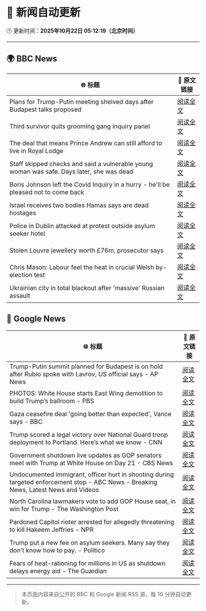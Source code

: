 # 🧠 新闻自动更新

🕒 更新时间：**2025年10月22日 05:12:19（北京时间）**

---

## 🌍 BBC News

| 🌐 标题 | 🔗 原文链接 |
|--------|-------------|
| Plans for Trump-Putin meeting shelved days after Budapest talks proposed | [阅读全文](https://www.bbc.com/news/articles/c4gjp73gp41o?at_medium=RSS&at_campaign=rss) |
| Third survivor quits grooming gang inquiry panel | [阅读全文](https://www.bbc.com/news/articles/cwykd173l3vo?at_medium=RSS&at_campaign=rss) |
| The deal that means Prince Andrew can still afford to live in Royal Lodge | [阅读全文](https://www.bbc.com/news/articles/cgmx1gxv1e7o?at_medium=RSS&at_campaign=rss) |
| Staff skipped checks and said a vulnerable young woman was safe. Days later, she was dead | [阅读全文](https://www.bbc.com/news/articles/cz91e1e23wzo?at_medium=RSS&at_campaign=rss) |
| Boris Johnson left the Covid Inquiry in a hurry - he'll be pleased not to come back | [阅读全文](https://www.bbc.com/news/articles/cj6nennz0nyo?at_medium=RSS&at_campaign=rss) |
| Israel receives two bodies Hamas says are dead hostages | [阅读全文](https://www.bbc.com/news/articles/cd675jygwp1o?at_medium=RSS&at_campaign=rss) |
| Police in Dublin attacked at protest outside asylum seeker hotel | [阅读全文](https://www.bbc.com/news/articles/c629zg8v8jpo?at_medium=RSS&at_campaign=rss) |
| Stolen Louvre jewellery worth £76m, prosecutor says | [阅读全文](https://www.bbc.com/news/articles/cj9722wlmj7o?at_medium=RSS&at_campaign=rss) |
| Chris Mason: Labour feel the heat in crucial Welsh by-election test | [阅读全文](https://www.bbc.com/news/articles/cy4pv88717po?at_medium=RSS&at_campaign=rss) |
| Ukrainian city in total blackout after 'massive' Russian assault | [阅读全文](https://www.bbc.com/news/articles/cn8vrxjdd5go?at_medium=RSS&at_campaign=rss) |

## 📰 Google News

| 🌐 标题 | 🔗 原文链接 |
|--------|-------------|
| Trump-Putin summit planned for Budapest is on hold after Rubio spoke with Lavrov, US official says - AP News | [阅读全文](https://news.google.com/rss/articles/CBMilAFBVV95cUxQaGpNcTVNSjJYcm1sLWVQc2ZpTDNoWHE2TXRuX1VqNUhyS2dBTk1odU9FY1hZa0lNUnJxcjZJMkNHbVFDZkxkMklhN3BOZkhuZDRIV1Jud3FzYnZYTndhVzNKTkJGNV9MS0wyMHRmXzYtNE5qOGpRdnpYQjg2OW9GX3RXQVdCNjVUX1BKLUJYN1NPWDhR?oc=5) |
| PHOTOS: White House starts East Wing demolition to build Trump’s ballroom - PBS | [阅读全文](https://news.google.com/rss/articles/CBMirgFBVV95cUxOTEZPZjZEVWZ1ejYwdXNybUhwQ3BkalNmc1NmdExZY05ZSk44REw5X05feFoyUEFlVHhWZ05KY3d3SGNWamRXQ3N4M3pOS2swbGtvWU1ZcVU4azVOT1VoakZVNklwR0pIQUlTeUdidHNTU2hsb0tTa0xpa0NPZGx3aWt6ZFZIMnh6Sjh6UGVxN0Y0ZUE0LS1SZjZMbkVBNk9sbUNoUHZqdmNrbzVwVVE?oc=5) |
| Gaza ceasefire deal 'going better than expected', Vance says - BBC | [阅读全文](https://news.google.com/rss/articles/CBMiWkFVX3lxTE5VZk05Zm1CYkwtVW04UGVLWm5aT1h3VG1ZQ2ptZ20zVHBkVUdkNlRvRUFCQlZkaEVqbm9FSmhua1lsdnB0VnRzS1l6NzM4c0gtVmRyY2lUY212QdIBX0FVX3lxTFBOZlA3SzVWY2JrdVNOZWhFSVpsbkRtVWltd2dxdkJBQTdsS0ZDLWtkSUY0MGp1azAwMVVHczVjbHk2NDBLSmxfbC01UUd2amlkaC1KR0NlY3BBN0EyaW9r?oc=5) |
| Trump scored a legal victory over National Guard troop deployment to Portland. Here’s what we know - CNN | [阅读全文](https://news.google.com/rss/articles/CBMigwFBVV95cUxOMHhSMDhFUDc5TGNtbi03LWF1Szh5WnN5MldmSUExelJFRl85WW9SczdPcnVXMGNkZjE5cEg3a1JPbGdlMV9aY2g1MzgtUTZ1WFdJMnBsMFJWamJDZ2F3dFFkT1BrMV9ETTVkVDlFaEtaQWFzRlc2MTFid2FKZTUxakttSQ?oc=5) |
| Government shutdown live updates as GOP senators meet with Trump at White House on Day 21 - CBS News | [阅读全文](https://news.google.com/rss/articles/CBMipAFBVV95cUxOajJHQWtYSENBbTQtY25xX2ViWDFxUDgwLTFzOFpNdHZ4TFFYMnpZVjBhbi1RT3pYYWpjbGx3R1lVWXIwN3hvV0llU1BERzQ3Skd1bVlWbG9fWWFNM1JZTjdoV1F5Q1VOMmJldTB2TG1nMUJLRmt0UTZEOTFQb251dUtERVJkVEFXYnczNDBWZkNIRWFVM2dIblNndDhfcWtpTXUySNIBqgFBVV95cUxNcXJBd05Lc1BMLWJhQ1I5NUVLNXFJZld0Z0djbmo5a1FSeFhxVFdsczRBQmJ5dkl1d3B0VFl1Z09kT0dEVklJQ0Zvb1RIX2h3QVphSlQ5X01tYkZocGZadXhoNkJ0VlNjMHQxS2lkVk41Q2lGa3dIY1k0eEN3cW4yWFNsMXNDYVlLUVFTbTA5VlplY291TUZiUWt6SzZmQnp5OWxHYml1ZkVFUQ?oc=5) |
| Undocumented immigrant, officer hurt in shooting during targeted enforcement stop - ABC News - Breaking News, Latest News and Videos | [阅读全文](https://news.google.com/rss/articles/CBMirwFBVV95cUxNLThxZTNhQWdzLVpUUDZ6b01LME81MGlyWldmWHdSN1M1NUR3NG9WSG9kV0s3WDgxTGZ1bUtSZ0F2SWNYdkZ2RjVzd1lKdGZ6aU9tNWVzZ1NDSmxram5LNG1ZOFB3eUlaWmxWbjN4S01YZ2JmMjdDSEZqc3QtVV9qNmlGeWpyOVZuRmd1X1ZoTzV5N0c2UWRsYjZuZUlNS3pFa0lVYmNVZVZvVkJKOEFZ?oc=5) |
| North Carolina lawmakers vote to add GOP House seat, in win for Trump - The Washington Post | [阅读全文](https://news.google.com/rss/articles/CBMilgFBVV95cUxQMFhEZl8yWGxVVmtTNW9LUi1nN2lNRVE1a2c0Q0xsRXpTZTVLTWwxdXk5T0hqMTNFdVBCWDM2UTFYcXlZdTdySXFLdkdhck9YUjlyYkx3eWhmaGhBSk45by1jTlNQbDNLMmYyOE5faTZ6eWRra1dCcnFBdmdmc3h0YVhkTGM4M0k0SmVwUXd4MHAzbEppenc?oc=5) |
| Pardoned Capitol rioter arrested for allegedly threatening to kill Hakeem Jeffries - NPR | [阅读全文](https://news.google.com/rss/articles/CBMikgFBVV95cUxQSGZodU9BMHV4c0R1dlVONkRvdU0xaFJuR2tYbnplUEtrcjhBTE0wVjAxWENOOXNuTEtEc0NoTXgydVh2eFVHMU9BNXJGWjJkNEdOeVRsRktZS3dEbUJScHBTTVhTY1VhdmM3VVQ5VUdVY3N0Tk9QUElMazdJQlNYQktGaXBWYTg1Sm9UVjFBRWxXZw?oc=5) |
| Trump put a new fee on asylum seekers. Many say they don’t know how to pay. - Politico | [阅读全文](https://news.google.com/rss/articles/CBMivwFBVV95cUxOTGhPdUMtWHQ2TktibUgzNXJsUHdUMkFPR2hEbUg5SExFQ2VBTkdvT1VLejJCbjRUUkVuSGVrYlBUdlRvekU1UFp1bXB2T0dkRW4zY3lnZEZtV2VmS3Z6TkhiNjV4RjM0Y1JMWEExVWZ3T2dpb1hybmg0cDZCZTZCSjY3MzBxZ3F2RnVNR3BiWWVBRTVRNlM3LVNYREN4dmxZSmNaLU9MbTRGQ2VOdXl0eWJLSGJqdmZpSGRrejBoSQ?oc=5) |
| Fears of heat-rationing for millions in US as shutdown delays energy aid - The Guardian | [阅读全文](https://news.google.com/rss/articles/CBMiggFBVV95cUxPU3I3QlZ6Z3dNUDFsY2FiT1RKUGJONkJ1Z1N4d3FTWGUtMjkzU0xZTlo2VWhyX2puYWxyU0F6SVgyX1ZKcEl3c0JKV0lNd1NKNmRBRy1Ud2JBUGRKdVNacmlRbDNQaHlIOTlTS0J3dXdKcldhc2tjcWVTTnJtbmNzdUdB?oc=5) |

---
> 本页面内容来自公开的 BBC 和 Google 新闻 RSS 源，每 10 分钟自动更新。